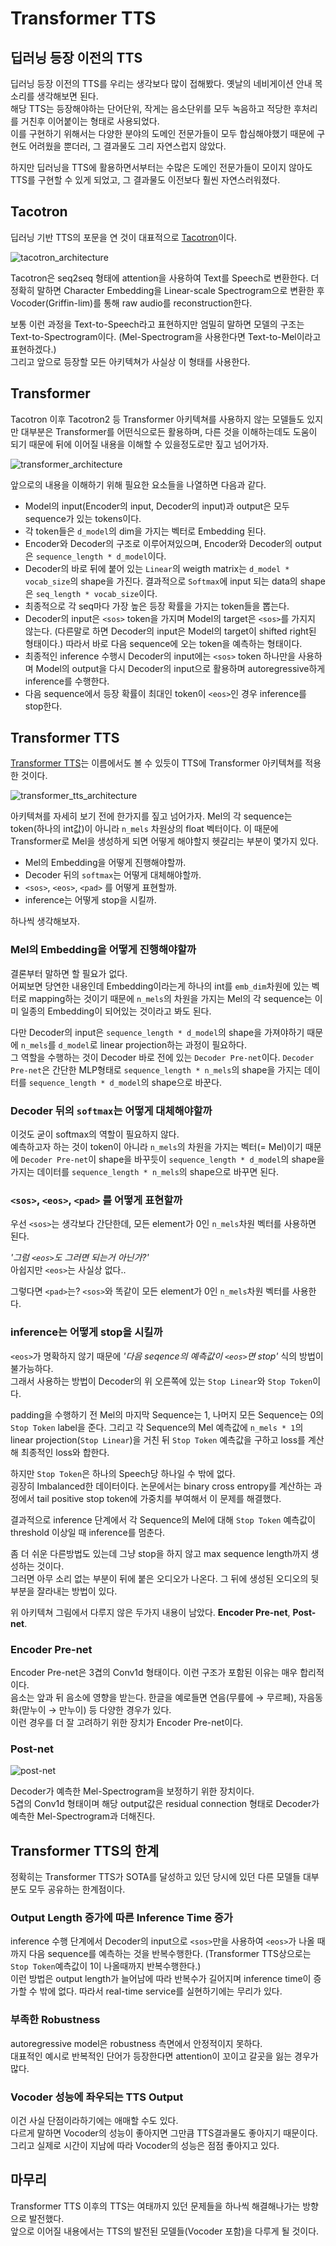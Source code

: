 # Transformer TTS

## 딥러닝 등장 이전의 TTS

딥러닝 등장 이전의 TTS를 우리는 생각보다 많이 접해봤다. 옛날의 네비게이션 안내 목소리를 생각해보면 된다.  
해당 TTS는 등장해야하는 단어단위, 작게는 음소단위를 모두 녹음하고 적당한 후처리를 거친후 이어붙이는 형태로 사용되었다.  
이를 구현하기 위해서는 다양한 분야의 도메인 전문가들이 모두 합심해야했기 때문에 구현도 어려웠을 뿐더러, 그 결과물도 그리 자연스럽지 않았다.

하지만 딥러닝을 TTS에 활용하면서부터는 수많은 도메인 전문가들이 모이지 않아도 TTS를 구현할 수 있게 되었고, 그 결과물도 이전보다 훨씬 자연스러워졌다.  

## Tacotron

딥러닝 기반 TTS의 포문을 연 것이 대표적으로 [Tacotron](https://arxiv.org/pdf/1703.10135.pdf)이다.

![tacotron_architecture](./tacotron_architecture.png)

Tacotron은 seq2seq 형태에 attention을 사용하여 Text를 Speech로 변환한다. 더 정확히 말하면 Character Embedding을 Linear-scale Spectrogram으로 변환한 후 Vocoder(Griffin-lim)를 통해 raw audio를 reconstruction한다.

보통 이런 과정을 Text-to-Speech라고 표현하지만 엄밀히 말하면 모델의 구조는 Text-to-Spectrogram이다. (Mel-Spectrogram을 사용한다면 Text-to-Mel이라고 표현하겠다.)  
그리고 앞으로 등장할 모든 아키텍쳐가 사실상 이 형태를 사용한다.

## Transformer

Tacotron 이후 Tacotron2 등 Transformer 아키텍쳐를 사용하지 않는 모델들도 있지만 대부분은 Transformer를 어떤식으로든 활용하며, 다른 것을 이해하는데도 도움이 되기 때문에 뒤에 이어질 내용을 이해할 수 있을정도로만 짚고 넘어가자.

![transformer_architecture](./transformer_architecture.png)

앞으로의 내용을 이해하기 위해 필요한 요소들을 나열하면 다음과 같다.

- Model의 input(Encoder의 input, Decoder의 input)과 output은 모두 sequence가 있는 tokens이다.
- 각 token들은 `d_model`의 dim을 가지는 벡터로 Embedding 된다.
- Encoder와 Decoder의 구조로 이루어져있으며, Encoder와 Decoder의 output은 `sequence_length * d_model`이다.
- Decoder의 바로 뒤에 붙어 있는 `Linear`의 weigth matrix는 `d_model * vocab_size`의 shape을 가진다. 결과적으로 `Softmax`에 input 되는 data의 shape은 `seq_length * vocab_size`이다.
- 최종적으로 각 seq마다 가장 높은 등장 확률을 가지는 token들을 뽑는다.
- Decoder의 input은 `<sos>` token을 가지며 Model의 target은 `<sos>`를 가지지 않는다. (다른말로 하면 Decoder의 input은 Model의 target이 shifted right된 형태이다.) 따라서 바로 다음 sequence에 오는 token을 예측하는 형태이다.
- 최종적인 inference 수행시 Decoder의 input에는 `<sos>` token 하나만을 사용하며 Model의 output을 다시 Decoder의 input으로 활용하며 autoregressive하게 inference를 수행한다.
- 다음 sequence에서 등장 확률이 최대인 token이 `<eos>`인 경우 inference를 stop한다.

## Transformer TTS

[Transformer TTS](https://arxiv.org/pdf/1809.08895.pdf)는 이름에서도 볼 수 있듯이 TTS에 Transformer 아키텍쳐를 적용한 것이다.

![transformer_tts_architecture](./transformer_tts_architecture.png)

아키텍쳐를 자세히 보기 전에 한가지를 짚고 넘어가자. Mel의 각 sequence는 token(하나의 int값)이 아니라 `n_mels` 차원상의 float 벡터이다. 이 때문에 Transformer로 Mel을 생성하게 되면 어떻게 해야할지 헷갈리는 부분이 몇가지 있다.

- Mel의 Embedding을 어떻게 진행해야할까.
- Decoder 뒤의 `softmax`는 어떻게 대체해야할까.
- `<sos>`, `<eos>`, `<pad>` 를 어떻게 표현할까.
- inference는 어떻게 stop을 시킬까.

하나씩 생각해보자.

### Mel의 Embedding을 어떻게 진행해야할까

결론부터 말하면 할 필요가 없다.  
어찌보면 당연한 내용인데 Embedding이라는게 하나의 int를 `emb_dim`차원에 있는 벡터로 mapping하는 것이기 때문에 `n_mels`의 차원을 가지는 Mel의 각 sequence는 이미 일종의 Embedding이 되어있는 것이라고 봐도 된다.

다만 Decoder의 input은 `sequence_length * d_model`의 shape을 가져야하기 때문에 `n_mels`를 `d_model`로 linear projection하는 과정이 필요하다.  
그 역할을 수행하는 것이 Decoder 바로 전에 있는 `Decoder Pre-net`이다. `Decoder Pre-net`은 간단한 MLP형태로 `sequence_length * n_mels`의 shape을 가지는 데이터를 `sequence_length * d_model`의 shape으로 바꾼다.

### Decoder 뒤의 `softmax`는 어떻게 대체해야할까

이것도 굳이 softmax의 역할이 필요하지 않다.  
예측하고자 하는 것이 token이 아니라 `n_mels`의 차원을 가지는 벡터(= Mel)이기 때문에 `Decoder Pre-net`이 shape을 바꾸듯이 `sequence_length * d_model`의 shape을 가지는 데이터를 `sequence_length * n_mels`의 shape으로 바꾸면 된다.

### `<sos>`, `<eos>`, `<pad>` 를 어떻게 표현할까

우선 `<sos>`는 생각보다 간단한데, 모든 element가 0인 `n_mels`차원 벡터를 사용하면 된다.

*'그럼 `<eos>`도 그러면 되는거 아닌가?'*  
아쉽지만 `<eos>`는 사실상 없다..

그렇다면 `<pad>`는? `<sos>`와 똑같이 모든 element가 0인 `n_mels`차원 벡터를 사용한다. 

### inference는 어떻게 stop을 시킬까

`<eos>`가 명확하지 않기 때문에 *'다음 seqence의 예측값이 `<eos>`면 stop'* 식의 방법이 불가능하다.  
그래서 사용하는 방법이 Decoder의 위 오른쪽에 있는 `Stop Linear`와 `Stop Token`이다.

padding을 수행하기 전 Mel의 마지막 Sequence는 1, 나머지 모든 Sequence는 0의 `Stop Token` label을 준다. 그리고 각 Sequence의 Mel 예측값에 `n_mels * 1`의 linear projection(`Stop Linear`)을 거친 뒤 `Stop Token` 예측값을 구하고 loss를 계산해 최종적인 loss와 합한다.

하지만 `Stop Token`은 하나의 Speech당 하나일 수 밖에 없다.  
굉장히 Imbalanced한 데이터이다. 논문에서는 binary cross entropy를 계산하는 과정에서 tail positive stop token에 가중치를 부여해서 이 문제를 해결했다.

결과적으로 inference 단계에서 각 Sequence의 Mel에 대해 `Stop Token` 예측값이 threshold 이상일 때 inference를 멈춘다.

좀 더 쉬운 다른방법도 있는데 그냥 stop을 하지 않고 max sequence length까지 생성하는 것이다.  
그러면 아무 소리 없는 부분이 뒤에 붙은 오디오가 나온다. 그 뒤에 생성된 오디오의 뒷부분을 잘라내는 방법이 있다.

위 아키텍쳐 그림에서 다루지 않은 두가지 내용이 남았다. **Encoder Pre-net**, **Post-net**.

### Encoder Pre-net

Encoder Pre-net은 3겹의 Conv1d 형태이다. 이런 구조가 포함된 이유는 매우 합리적이다.  
음소는 앞과 뒤 음소에 영향을 받는다. 한글을 예로들면 연음(무릎에 → 무르페), 자음동화(맏누이 → 만누이) 등 다양한 경우가 있다.  
이런 경우를 더 잘 고려하기 위한 장치가 Encoder Pre-net이다.

### Post-net

![post-net](./postnet.png)

Decoder가 예측한 Mel-Spectrogram을 보정하기 위한 장치이다.  
5겹의 Conv1d 형태이며 해당 output값은 residual connection 형태로 Decoder가 예측한 Mel-Spectrogram과 더해진다.

## Transformer TTS의 한계

정확히는 Transformer TTS가 SOTA를 달성하고 있던 당시에 있던 다른 모델들 대부분도 모두 공유하는 한계점이다.

### Output Length 증가에 따른 Inference Time 증가

inference 수행 단계에서 Decoder의 input으로 `<sos>`만을 사용하여 `<eos>`가 나올 때까지 다음 sequence를 예측하는 것을 반복수행한다. (Transformer TTS상으로는 `Stop Token`예측값이 1이 나올때까지 반복수행한다.)  
이런 방법은 output length가 늘어남에 따라 반복수가 길어지며 inference time이 증가할 수 밖에 없다. 따라서 real-time service를 실현하기에는 무리가 있다.

### 부족한 Robustness

autoregressive model은 robustness 측면에서 안정적이지 못하다.  
대표적인 예시로 반복적인 단어가 등장한다면 attention이 꼬이고 갈곳을 잃는 경우가 많다.

### Vocoder 성능에 좌우되는 TTS Output

이건 사실 단점이라하기에는 애매할 수도 있다.  
다르게 말하면 Vocoder의 성능이 좋아지면 그만큼 TTS결과물도 좋아지기 때문이다. 그리고 실제로 시간이 지남에 따라 Vocoder의 성능은 점점 좋아지고 있다.

## 마무리

Transformer TTS 이후의 TTS는 여태까지 있던 문제들을 하나씩 해결해나가는 방향으로 발전했다.  
앞으로 이어질 내용에서는 TTS의 발전된 모델들(Vocoder 포함)을 다루게 될 것이다.
